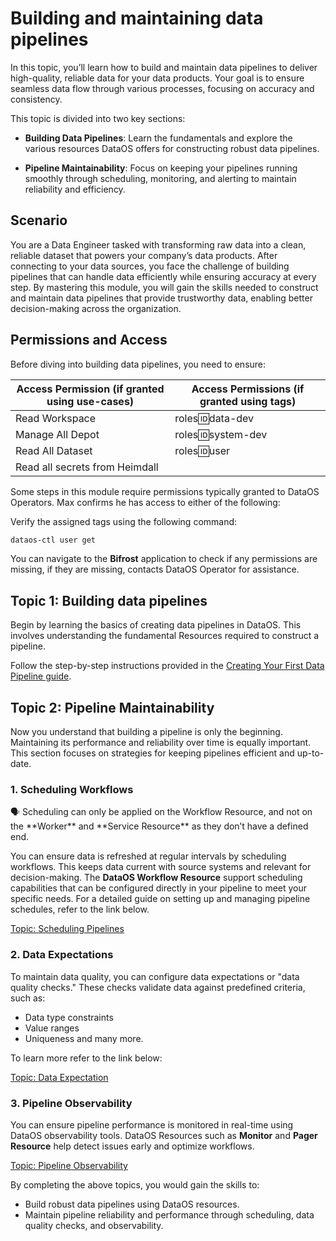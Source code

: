 # Building and maintaining data pipelines

In this topic, you’ll learn how to build and maintain data pipelines to deliver high-quality, reliable data for your data products. Your goal is to ensure seamless data flow through various processes, focusing on accuracy and consistency.

This topic is divided into two key sections:

- **Building Data Pipelines**: Learn the fundamentals and explore the various resources DataOS offers for constructing robust data pipelines.

- **Pipeline Maintainability**: Focus on keeping your pipelines running smoothly through scheduling, monitoring, and alerting to maintain reliability and efficiency.

## Scenario

You are a Data Engineer tasked with transforming raw data into a clean, reliable dataset that powers your company’s data products. After connecting to your data sources, you face the challenge of building pipelines that can handle data efficiently while ensuring accuracy at every step. By mastering this module, you will gain the skills needed to construct and maintain data pipelines that provide trustworthy data, enabling better decision-making across the organization.

## Permissions and Access

Before diving into building data pipelines, you need to ensure:

| **Access Permission (if granted using use-cases)** | **Access Permissions (if granted using tags)** |
| --- | --- |
| Read Workspace | roles:id:data-dev |
| Manage All Depot | roles:id:system-dev |
| Read All Dataset | roles:id:user |
| Read all secrets from Heimdall |  |

Some steps in this module require permissions typically granted to DataOS Operators. Max confirms he has access to either of the following:

Verify the assigned tags using the following command:

```bash
dataos-ctl user get
```

You can navigate to the **Bifrost** application to check if any permissions are missing, if they are missing, contacts DataOS Operator for assistance.


## Topic 1: Building data pipelines

Begin by learning the basics of creating data pipelines in DataOS. This involves understanding the fundamental Resources required to construct a pipeline.

Follow the step-by-step instructions provided in the [Creating Your First Data Pipeline guide]().

## Topic 2: Pipeline Maintainability

Now you understand that building a pipeline is only the beginning. Maintaining its performance and reliability over time is equally important. This section focuses on strategies for keeping pipelines efficient and up-to-date.

### **1. Scheduling Workflows**

<aside class="callout">
🗣 Scheduling can only be applied on the Workflow Resource, and not on the **Worker** and **Service Resource** as they don’t have a defined end.

</aside>

You can ensure data is refreshed at regular intervals by scheduling workflows. This keeps data current with source systems and relevant for decision-making. The **DataOS Workflow Resource** support scheduling capabilities that can be configured directly in your pipeline to meet your specific needs. For a detailed guide on setting up and managing pipeline schedules, refer to the link below.

[Topic: Scheduling Pipelines](/learn/data_developer_learn_track/build_pipeline/scheduling_workflows/)


### **2. Data Expectations**

To maintain data quality, you can configure data expectations or "data quality checks." These checks validate data against predefined criteria, such as:

- Data type constraints
- Value ranges
- Uniqueness and many more.

To learn more refer to the link below:

[Topic: Data Expectation](/learn/data_developer_learn_track/build_pipeline/dq_check/)


### **3. Pipeline Observability**

You can ensure pipeline performance is monitored in real-time using DataOS observability tools. DataOS Resources such as **Monitor** and **Pager Resource** help detect issues early and optimize workflows.

[Topic: Pipeline Observability](/learn/data_developer_learn_track/build_pipeline/pipeline_observability/)


By completing the above topics, you would gain the skills to:

- Build robust data pipelines using DataOS resources.
- Maintain pipeline reliability and performance through scheduling, data quality checks, and observability.


